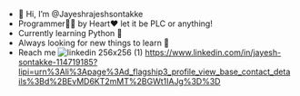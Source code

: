 - 👋 Hi, I’m @Jayeshrajeshsontakke
- Programmer👨‍💻 by Heart❤ let it be PLC or anything!
- Currently learning Python 🐍
- Always looking for new things to learn 👀
- Reach me 
![linkedin 256x256 (1)](https://github.com/Jayeshrajeshsontakke/Jayeshrajeshsontakke/assets/136794853/f689da7b-6143-4940-ad6c-2fa2f3327d46) https://www.linkedin.com/in/jayesh-sontakke-114719185?lipi=urn%3Ali%3Apage%3Ad_flagship3_profile_view_base_contact_details%3Bd%2BEvMD6KT2mMT%2BGWt1IAJg%3D%3D

<!---
Jayeshrajeshsontakke/Jayeshrajeshsontakke is a ✨ special ✨ repository because its `README.md` (this file) appears on your GitHub profile.
You can click the Preview link to take a look at your changes.
--->
